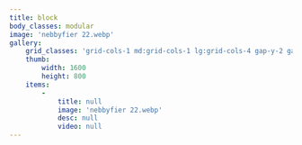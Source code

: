 ```yaml
---
title: block
body_classes: modular
image: 'nebbyfier 22.webp'
gallery:
    grid_classes: 'grid-cols-1 md:grid-cols-1 lg:grid-cols-4 gap-y-2 gap-x-2'
    thumb:
        width: 1600
        height: 800
    items:
        -
            title: null
            image: 'nebbyfier 22.webp'
            desc: null
            video: null
---
```


